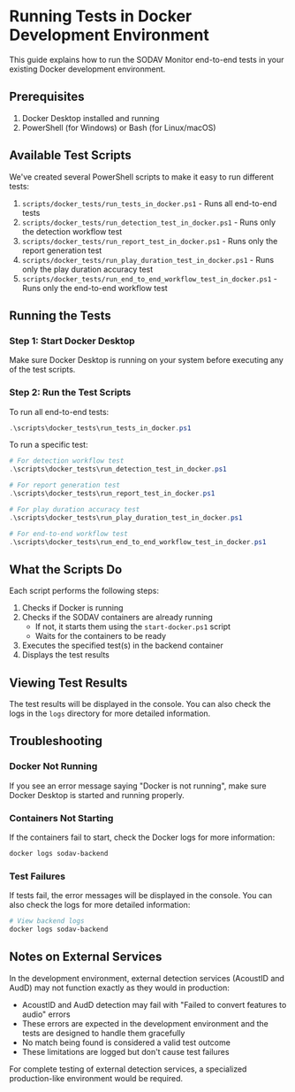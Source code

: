 # Running Tests in Docker Development Environment

This guide explains how to run the SODAV Monitor end-to-end tests in your existing Docker development environment.

## Prerequisites

1. Docker Desktop installed and running
2. PowerShell (for Windows) or Bash (for Linux/macOS)

## Available Test Scripts

We've created several PowerShell scripts to make it easy to run different tests:

1. `scripts/docker_tests/run_tests_in_docker.ps1` - Runs all end-to-end tests
2. `scripts/docker_tests/run_detection_test_in_docker.ps1` - Runs only the detection workflow test
3. `scripts/docker_tests/run_report_test_in_docker.ps1` - Runs only the report generation test
4. `scripts/docker_tests/run_play_duration_test_in_docker.ps1` - Runs only the play duration accuracy test
5. `scripts/docker_tests/run_end_to_end_workflow_test_in_docker.ps1` - Runs only the end-to-end workflow test

## Running the Tests

### Step 1: Start Docker Desktop

Make sure Docker Desktop is running on your system before executing any of the test scripts.

### Step 2: Run the Test Scripts

To run all end-to-end tests:

```powershell
.\scripts\docker_tests\run_tests_in_docker.ps1
```

To run a specific test:

```powershell
# For detection workflow test
.\scripts\docker_tests\run_detection_test_in_docker.ps1

# For report generation test
.\scripts\docker_tests\run_report_test_in_docker.ps1

# For play duration accuracy test
.\scripts\docker_tests\run_play_duration_test_in_docker.ps1

# For end-to-end workflow test
.\scripts\docker_tests\run_end_to_end_workflow_test_in_docker.ps1
```

## What the Scripts Do

Each script performs the following steps:

1. Checks if Docker is running
2. Checks if the SODAV containers are already running
   - If not, it starts them using the `start-docker.ps1` script
   - Waits for the containers to be ready
3. Executes the specified test(s) in the backend container
4. Displays the test results

## Viewing Test Results

The test results will be displayed in the console. You can also check the logs in the `logs` directory for more detailed information.

## Troubleshooting

### Docker Not Running

If you see an error message saying "Docker is not running", make sure Docker Desktop is started and running properly.

### Containers Not Starting

If the containers fail to start, check the Docker logs for more information:

```powershell
docker logs sodav-backend
```

### Test Failures

If tests fail, the error messages will be displayed in the console. You can also check the logs for more detailed information:

```powershell
# View backend logs
docker logs sodav-backend
```

## Notes on External Services

In the development environment, external detection services (AcoustID and AudD) may not function exactly as they would in production:

- AcoustID and AudD detection may fail with "Failed to convert features to audio" errors
- These errors are expected in the development environment and the tests are designed to handle them gracefully
- No match being found is considered a valid test outcome
- These limitations are logged but don't cause test failures

For complete testing of external detection services, a specialized production-like environment would be required. 